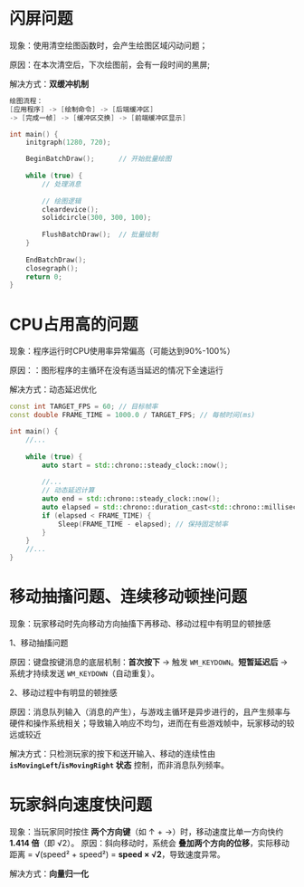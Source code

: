 # 闪屏问题

现象：使用清空绘图函数时，会产生绘图区域闪动问题；

原因：在本次清空后，下次绘图前，会有一段时间的黑屏;

解决方式：**双缓冲机制**

```c++
绘图流程：
[应用程序] -> [绘制命令] -> [后端缓冲区] 
-> [完成一帧] -> [缓冲区交换] -> [前端缓冲区显示]
```



```c++
int main() {
    initgraph(1280, 720);

    BeginBatchDraw();      // 开始批量绘图
    
    while (true) {
        // 处理消息
        
        // 绘图逻辑
        cleardevice();
        solidcircle(300, 300, 100);
        
        FlushBatchDraw();  // 批量绘制
    }
    
    EndBatchDraw();
    closegraph();
    return 0;
}
```



# CPU占用高的问题

现象：程序运行时CPU使用率异常偏高（可能达到90%-100%）

原因：：图形程序的主循环在没有适当延迟的情况下全速运行

解决方式：动态延迟优化

```c++
const int TARGET_FPS = 60; // 目标帧率
const double FRAME_TIME = 1000.0 / TARGET_FPS; // 每帧时间(ms)

int main() {
	//...
    
    while (true) {
        auto start = std::chrono::steady_clock::now();
        
		//...
        // 动态延迟计算
        auto end = std::chrono::steady_clock::now();
        auto elapsed = std::chrono::duration_cast<std::chrono::milliseconds>(end - start).count();
        if (elapsed < FRAME_TIME) {
            Sleep(FRAME_TIME - elapsed); // 保持固定帧率
        }
    }
	//...
}
```





# 移动抽搐问题、连续移动顿挫问题

现象：玩家移动时先向移动方向抽搐下再移动、移动过程中有明显的顿挫感

1、移动抽搐问题

原因：键盘按键消息的底层机制：**首次按下** → 触发 `WM_KEYDOWN`。**短暂延迟后** → 系统才持续发送 `WM_KEYDOWN`（自动重复）。

2、移动过程中有明显的顿挫感

原因：消息队列输入（消息的产生），与游戏主循环是异步进行的，且产生频率与硬件和操作系统相关；导致输入响应不均匀，进而在有些游戏帧中，玩家移动的较远或较近

解决方式：只检测玩家的按下和送开输入、移动的连续性由 **`isMovingLeft`/`isMovingRight` 状态** 控制，而非消息队列频率。



# 玩家斜向速度快问题

现象：当玩家同时按住 **两个方向键**（如 ↑ + →）时，移动速度比单一方向快约 **1.414 倍**（即 √2）。
原因：斜向移动时，系统会 **叠加两个方向的位移**，实际移动距离 = √(speed² + speed²) = **speed × √2**，导致速度异常。

解决方式：**向量归一化**







